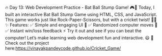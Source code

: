 🔥 Day 13: Web Development Practice - Bat Ball Stump Game! 🎮🏏
Today, I built an interactive Bat Ball Stump Game using HTML, CSS, and JavaScript. This game works just like Rock-Paper-Scissors, but with a cricket twist! 🏏💡
✨ Features:
 ✅ Simple and engaging UI 🎨
 ✅ Randomized computer moves 🤖
 ✅ Instant win/loss feedback ⚡
Try it out and see if you can beat the computer! Let’s make learning web development fun and interactive. 😃
🔗 Check out the project here:https://vinayakpandeycode.github.io/Cricket_Game/
